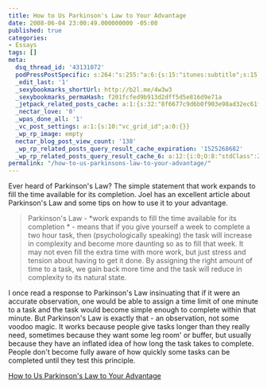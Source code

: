 ```yaml
---
title: How to Us Parkinson's Law to Your Advantage
date: 2008-06-04 23:00:49.000000000 -05:00
published: true
categories:
- Essays
tags: []
meta:
  dsq_thread_id: '43131072'
  podPressPostSpecific: s:264:"s:255:"a:6:{s:15:"itunes:subtitle";s:15:"##PostExcerpt##";s:14:"itunes:summary";s:15:"##PostExcerpt##";s:15:"itunes:keywords";s:17:"##WordPressCats##";s:13:"itunes:author";s:10:"##Global##";s:15:"itunes:explicit";s:7:"Default";s:12:"itunes:block";s:7:"Default";}";";
  _edit_last: '1'
  _sexybookmarks_shortUrl: http://b2l.me/4w3w3
  _sexybookmarks_permaHash: f201fcfed9b913d2dff5d5e816d9e71a
  _jetpack_related_posts_cache: a:1:{s:32:"8f6677c9d6b0f903e98ad32ec61f8deb";a:2:{s:7:"expires";i:1471205197;s:7:"payload";a:3:{i:0;a:1:{s:2:"id";i:1108;}i:1;a:1:{s:2:"id";i:1110;}i:2;a:1:{s:2:"id";i:388;}}}}
  _nectar_love: '0'
  _wpas_done_all: '1'
  _vc_post_settings: a:1:{s:10:"vc_grid_id";a:0:{}}
  _wp_rp_image: empty
  nectar_blog_post_view_count: '138'
  _wp_rp_related_posts_query_result_cache_expiration: '1525268682'
  _wp_rp_related_posts_query_result_cache_6: a:12:{i:0;O:8:"stdClass":2:{s:7:"post_id";s:4:"1423";s:5:"score";s:17:"52.00640612224829";}i:1;O:8:"stdClass":2:{s:7:"post_id";s:3:"850";s:5:"score";s:17:"46.15850221023128";}i:2;O:8:"stdClass":2:{s:7:"post_id";s:4:"2861";s:5:"score";s:18:"45.914562086159734";}i:3;O:8:"stdClass":2:{s:7:"post_id";s:3:"725";s:5:"score";s:17:"45.70328402935097";}i:4;O:8:"stdClass":2:{s:7:"post_id";s:4:"2074";s:5:"score";s:17:"43.25629019154391";}i:5;O:8:"stdClass":2:{s:7:"post_id";s:3:"686";s:5:"score";s:17:"43.25629019154391";}i:6;O:8:"stdClass":2:{s:7:"post_id";s:3:"722";s:5:"score";s:17:"42.88186710740678";}i:7;O:8:"stdClass":2:{s:7:"post_id";s:3:"389";s:5:"score";s:18:"41.878369883171615";}i:8;O:8:"stdClass":2:{s:7:"post_id";s:4:"8086";s:5:"score";s:17:"37.16444615545535";}i:9;O:8:"stdClass":2:{s:7:"post_id";s:3:"741";s:5:"score";s:17:"37.16444615545535";}i:10;O:8:"stdClass":2:{s:7:"post_id";s:3:"703";s:5:"score";s:17:"37.16444615545535";}i:11;O:8:"stdClass":2:{s:7:"post_id";s:3:"684";s:5:"score";s:17:"37.16444615545535";}}
permalink: "/how-to-us-parkinsons-law-to-your-advantage/"
---
```

Ever heard of Parkinson's Law?  The simple statement that work expands to fill the time available for its completion.  Joel has an excellent article about Parkinson's Law and some tips on how to use it to your advantage.
>Parkinson's Law -  *work expands to fill the time available for its completion * - means that if you give yourself a week to complete a two hour task, then (psychologically speaking) the task will increase in complexity and become more daunting so as to fill that week. It may not even fill the extra time with more work, but just stress and tension about having to get it done. By assigning the right amount of time to a task, we gain back more time and the task will reduce in complexity to its natural state.

I once read a response to Parkinson's Law insinuating that if it were an accurate observation, one would be able to assign a time limit of one minute to a task and the task would become simple enough to complete within that minute. But Parkinson's Law is exactly that - an observation, not some voodoo magic. It works because people give tasks longer than they really need, sometimes because they want some leg room' or buffer, but usually because they have an inflated idea of how long the task takes to complete. People don't become fully aware of how quickly some tasks can be completed until they test this principle.</blockquote>
<p><a href="http://www.lifehack.org/articles/productivity/how-to-use-parkinsons-law-to-your-advantage.html" rel="nofollow">How to Us Parkinson's Law to Your Advantage</a></p>
